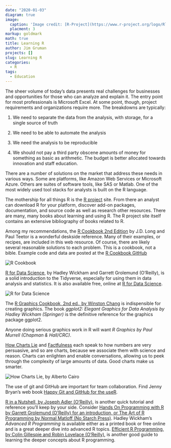 ```yaml
---
date: "2020-01-03"
diagram: true
image: 
  caption: 'Image credit: [R-Project](https://www.r-project.org/logo/Rlogo.png)'
  placment: 3
markup: goldmark
math: true
title: Learning R
author: Jim Gruman
projects: []
slug: Learning R
categories:
  - R
tags:
  - Education
---
```


The sheer volume of today’s data presents real challenges for businesses and opportunities for those who can analyze and explain it. The entry point for most professionals is Microsoft Excel. At some point, though, project requirements and organizations require more. The breakdowns are typically:

1. We need to separate the data from the analysis, with storage, for a single source of truth

1. We need to be able to automate the analysis

1. We need the analysis to be reproducible

1. We should not pay a third party obscene amounts of money for something as basic as arithmetic. The budget is better allocated towards innovation and staff education.

There are a number of solutions on the market that address these needs in various ways. Some are platforms, like Amazon Web Services or Microsoft Azure. Others are suites of software tools, like SAS or Matlab. One of the most widely used tool stacks for analysts is built on the R language.

The mothership for all things R is the [R project](https://www.r-project.org/) site. From there an analyst can download R for your platform, discover add-on packages, documentation, and source code as well as research other resources. There are many, many books about learning and using R. The R project site itself contains an extensive bibliography of books related to R.

Among my recommendations, the [R Cookbook 2nd Edition](https://rc2e.com/index.html#other-resources) by J.D. Long and Paul Teetor is a wonderful deskside reference. Many of their examples, or recipes, are included in this web resource. Of course, there are likely several reasonable solutions to each problem. This is a cookbook, not a bible. Example code and data are posted at the [R Cookbook GitHub](https://github.com/CerebralMastication/R-Cookbook)

![R Cookbook](https://rc2e.com/images_v2/book_cover.jpg)

[R for Data Science](http://shop.oreilly.com/product/0636920034407.do), by Hadley Wickham and Garrett Grolemund (O’Reilly), is a solid introduction to the Tidyverse, especially for using them in data analysis and statistics. It is also available free, online at [R for Data Science](http://r4ds.had.co.nz).

![R for Data Science](https://d33wubrfki0l68.cloudfront.net/b88ef926a004b0fce72b2526b0b5c4413666a4cb/24a30/cover.png)

The [R Graphics Cookbook, 2nd ed., by Winston Chang](http://shop.oreilly.com/product/0636920063704.do) is indispensible for creating graphics. The book *ggplot2: Elegant Graphics for Data Analysis by Hadley Wickham (Springer)* is the definitive reference for the graphics package ggplot2.

Anyone doing serious graphics work in R will want *R Graphics by Paul Murrell (Chapman & Hall/CRC)*. 

[How Charts Lie](https://www.amazon.com/How-Charts-Lie-Getting-Information/dp/1324001569) and [Factfulness](https://www.gapminder.org/factfulness/) each speak to how numbers are very persuasive, and so are charts, because we associate them with science and reason. Charts can enlighten and enable conversations, allowing us to peek through the complexity of large amounts of data. Good charts make us smarter.

![How Charts Lie, by Alberto Cairo](http://albertocairo.com/wp-content/uploads/2019/07/How-Charts-Lie-cover_high.jpg)

The use of git and GitHub are important for team collaboration. Find Jenny Bryan’s web book [Happy Git and GitHub for the useR](http://happygitwithr.com/).

[R in a Nutshell, by Joseph Adler (O’Reilly)](http://oreilly.com/catalog/9780596801717), is another quick tutorial and reference you’ll keep by your side. Consider [Hands On Programming with R by Garrett Grolemund (O’Reilly) for an introduction, or The Art of R Programming by Normal Matloff (No Starch Press)](https://www.oreilly.com/library/view/hands-on-programming-with/9781449359089/). Hadley Wickham’s *Advanced R Programming* is available either as a printed book or free online and is a great deeper dive into advanced R topics. [Efficient R Programming, by Colin Gillespie and Robin Lovelace (O’Reilly)](http://shop.oreilly.com/product/0636920047995.do), is another good guide to learning the deeper concepts about R programming.


